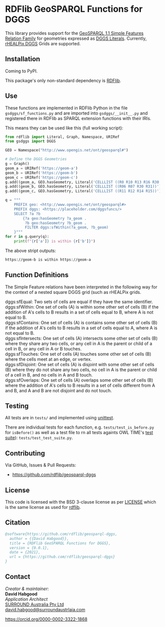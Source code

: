 # RDFlib GeoSPARQL Functions for DGGS

This library provides support for the [GeoSPARQL 1.1 Simple Features Relation Family](https://opengeospatial.github.io/ogc-geosparql/geosparql11/spec.html#_simple_features_relation_family_relation_familysimple_features)
for geometries expressed as [DGGS Literals](https://opengeospatial.github.io/ogc-geosparql/geosparql11/spec.html#_rdfs_datatype_geodggsliteral).
Currently, [rHEALPix DGGS](https://iopscience.iop.org/article/10.1088/1755-1315/34/1/012012/pdf) Grids are supported.  

## Installation 
Coming to PyPI.

This package's only non-standard dependency is [RDFlib](https://pypi.org/project/rdflib/).

## Use
These functions are implemented in RDFlib Python in the file `gsdggs/sf_functions.py` and are imported into `gsdggs/__init__.py` and registered there in RDFlib as SPARQL extension functions with their IRIs.

This means they can be used like this (full working script):

```python
from rdflib import Literal, Graph, Namespace, URIRef
from gsdggs import DGGS

GEO = Namespace("http://www.opengis.net/ont/geosparql#")

# Define the DGGS Geometries
g = Graph()
geom_a = URIRef('https://geom-a')
geom_b = URIRef('https://geom-b')
geom_c = URIRef('https://geom-c')
g.add((geom_a, GEO.hasGeometry, Literal('CELLLIST ((R0 R10 R13 R16 R30 R31 R32 R40))')))
g.add((geom_b, GEO.hasGeometry, Literal('CELLLIST ((R06 R07 R30 R31))')))
g.add((geom_c, GEO.hasGeometry, Literal('CELLLIST ((R11 R12 R14 R15))')))

q = """
    PREFIX geo: <http://www.opengis.net/ont/geosparql#>
    PREFIX dggs: <https://placeholder.com/dggsfuncs/>
    SELECT ?a ?b 
        {?a geo:hasGeometry ?a_geom .
         ?b geo:hasGeometry ?b_geom .
         FILTER dggs:sfWithin(?a_geom, ?b_geom)
    }"""
for r in g.query(q):
    print(f"{r['a']} is within {r['b']}")
```
The above stript outputs:

```bash
https://geom-b is within https://geom-a
```
## Function Definitions
The Simple Feature relations have been interpreted in the following way for the context of a nested square DGGS grid (such as rHEALPix grids.  

dggs:sfEqual: Two sets of cells are equal if they have the same identifier.  
dggs:sfWithin: One set of cells (A) is within some other set of cells (B) if the addition of A's cells to B results in a set of cells equal to B, where A is not equal to B.  
dggs:sfContains: One set of cells (A) is contains some other set of cells (B) if the addition of A's cells to B results in a set of cells equal to A, where A is not equal to B.  
dggs:sfIntersects: One set of cells (A) intersects some other set of cells (B) where they share any two cells, or any cell in A is the parent or child of a cell in B, or any cell in A or B touches.  
dggs:sfTouches: One set of cells (A) touches some other set of cells (B) where the cells meet at an edge, or vertex.  
dggs:sfDisjoint: One set of cells (A) is disjoint with some other set of cells (B) where they do not share any two cells, no cell in A is the parent or child of a cell in B, and no cells in A and B touch.  
dggs:sfOverlaps: One set of cells (A) overlaps some other set of cells (B) where the addition of A's cells to B results in a set of cells different from A and B, and A and B are not disjoint and do not touch.

## Testing
All tests are in `tests/` and implemented using [unittest](http://docs.python.org/library/unittest.html).

There are individual tests for each function, e.g. `tests/test_is_before.py` for `isBefore()` as well as a test file to rn all tests againts OWL TIME's [test suite](https://github.com/w3c/sdw/tree/gh-pages/time/test-suite)): `tests/test_test_suite.py`.

## Contributing
Via GitHub, Issues & Pull Requests: 

* <https://github.com/rdflib/geosparql-dggs>

## License
This code is licensed with the BSD 3-clause license as per [LICENSE](LICENSE) which is the same license as used for [rdflib](https://pypi.org/project/rdflib/).

## Citation
```bibtex
@software{https://github.com/rdflib/geosparql-dggs,
  author = {{David Habgood}},
  title = {RDFlib GeoSPARQL Functions for DGGS},
  version = {0.0.1},
  date = {2021},
  url = {https://github.com/rdflib/geosparql-dggs}
}
```

## Contact
_Creator & maintainer:_  
**David Habgood**  
_Application Architect_  
[SURROUND Australia Pty Ltd](https://surroundaustralia.com)  
<david.habgood@surroundaustrlaia.com>  

https://orcid.org/0000-0002-3322-1868
